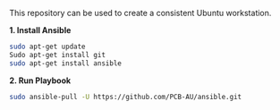 This repository can be used to create a consistent Ubuntu workstation.

**1. Install Ansible**
```bash
sudo apt-get update
Sudo apt-get install git
sudo apt-get install ansible
```

**2. Run Playbook**
```bash
sudo ansible-pull -U https://github.com/PCB-AU/ansible.git
```
